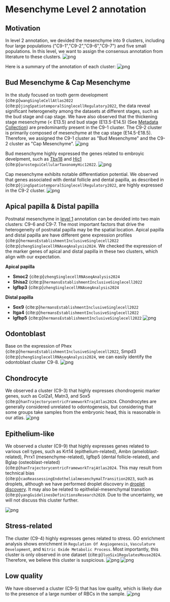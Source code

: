 # Mesenchyme Level 2 annotation

## Motivation
In level 2 annotation, we devided the mesenchyme into 9 clusters, including four large populations ("C9-1","C9-2","C9-6","C9-7") and five small populations. In this level, we want to assign the consensus annotation from literature to these clusters.
![png](../img/annotation/anno_C9.png)

Here is a summary of the annotation of each cluster:
![png](../img/annotation/anno_level1_level2.png)
## Bud Mesenchyme & Cap Mesenchyme

In the study focused on tooth germ development {cite:p}`wangSingleCellAtlas2022` {cite:p}`jingSpatiotemporalSinglecellRegulatory2022`, the data reveal significant heterogeneity among the datasets at different stages, such as the bud stage and cap stage. We have also observed that the thickening stage mesenchyme (< E13.5) and bud stage (E13.5-E14.5) (See [Metadata Collection](../preprocess/metadata_process.md)) are predominantly present in the C9-1 cluster. The C9-2 cluster is primarily composed of mesenchyme at the cap stage (E14.5-E18.5). Therefore, we assigned the C9-1 cluster as "Bud Mesenchyme" and the C9-2 cluster as "Cap Mesenchyme".
![png](../img/annotation/C9_age_bar.png)

Bud mesenchyme highly expressed the genes related to embroyic develpment, such as [Tbx18](https://www.genecards.org/cgi-bin/carddisp.pl?gene=tbx18) and [Hic1](https://www.genecards.org/cgi-bin/carddisp.pl?gene=hic1) {cite:p}`arosteguiCellularTaxonomyHic12022`.
![png](../img/annotation/C9-1-gene.png)


Cap mesenchyme exhibits notable differentiation potential. We observed that genes associated with dental follicle and dental papilla, as described in {cite:p}`jingSpatiotemporalSinglecellRegulatory2022`, are highly expressed in the C9-2 cluster.
![png](../img/annotation/C9-2-gene.png)

## Apical papilla & Distal papilla
Postnatal mesenchyme in [level 1](Level1_anno.md) annotation can be devided into two main clusters: C9-6 and C9-7. The most important factors that drive the heterogeneity of postnatal papilla may be the spatial location. Apical papilla and distal papilla are have different gene expression profiles {cite:p}`hermansEstablishmentInclusiveSinglecell2022` {cite:p}`zhengSinglecellRNAseqAnalysis2024`.
We checked the expression of the marker genes of apical and distal papilla in these two clusters, which align with our expectation.

**Apical papilla**
- **Smoc2** {cite:p}`zhengSinglecellRNAseqAnalysis2024`
- **Shisa2** {cite:p}`hermansEstablishmentInclusiveSinglecell2022`
- **Igfbp3** {cite:p}`zhengSinglecellRNAseqAnalysis2024`

**Distal papilla**
- **Sox9** {cite:p}`hermansEstablishmentInclusiveSinglecell2022`
- **Itga4** {cite:p}`hermansEstablishmentInclusiveSinglecell2022`
- **Igfbp5** {cite:p}`hermansEstablishmentInclusiveSinglecell2022`
![png](../img/annotation/anno_C9_67.png)

## Odontoblast
Base on the expression of Phex {cite:p}`hermansEstablishmentInclusiveSinglecell2022`, Smpd3 {cite:p}`zhengSinglecellRNAseqAnalysis2024`, we can easily identify the odontoblast cluster C9-8.
![png](../img/annotation/C9-8.png)



## Chondrocyte
We observed a cluster (C9-3) that highly expresses chondrogenic marker genes, such as Col2a1, Matn3, and Sox5 {cite:p}`hanTrajectorycentricFrameworkTrajAtlas2024`. Chondrocytes are generally considered unrelated to odontogenesis, but considering that some groups take samples from the embryonic head, this is reasonable in our atlas.
![png](../img/annotation/C9-3.png)

## Epithelium-like
We observed a cluster (C9-9) that highly expresses genes related to various cell types, such as Krt14 (epithelium-related), Ambn (ameloblast-related), Prrx1 (mesenchyme-related), Igfbp5 (dental follicle-related), and Bglap (osteoblast-related) {cite:p}`hanTrajectorycentricFrameworkTrajAtlas2024`. This may result from technical bias {cite:p}`caoReassessingEndothelialmesenchymalTransition2023`, such as droplets, although we have performed droplet discovery in [droplet discovery](../preprocess/droplet.md). It may also be related to epithelial-mesenchymal transition {cite:p}`yangGuidelinesDefinitionsResearch2020`. Due to the uncertainty, we will not discuss this cluster further.

![png](../img/annotation/C9-9.png)

## Stress-related
The cluster (C9-4) highly expresses genes related to stress. GO enrichment analysis shows enrichment in `Regulation Of Angiogenesis`, `Vasculature Development`, and `Nitric Oxide Metabolic Process`. Most importantly, this cluster is only observed in one dataset {cite:p}`luoSix1RegulatesMouse2024`. Therefore, we believe this cluster is suspicious.
![png](../img/annotation/C9-GO.png)
![png](../img/annotation/umap_project.png)

## Low quality
We have observed a cluster (C9-5) that has low quality, which is likely due to the presence of a large number of RBCs in the sample.
![png](../img/annotation/C9-5.png)